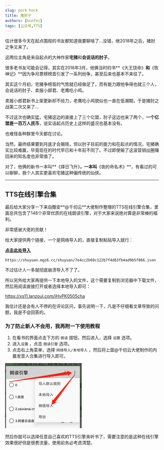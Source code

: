 ```yaml
---
slug: pork-hock
title: 猪肘子
authors: [kunfei]
tags: [公众号,TTS]
---
```


估计很多今天在起点围观的书友都知道我要聊啥了...没错，继2018年之后，猪肘之争又来了。

这两位主角是来自起点的大神作家**宅猪**和**会说话的肘子**。

很多老书友可能会记得，其实在2018年3月，他俩当时的书**《大王饶命》**和**《牧神记》**因为争月票榜榜首引发了一系列纷争，甚至后来也基本不来往了。

其实这个月初，宅猪争榜首的气势就已经做足了，而有能力跟他争得也就三个人，会说话的肘子、卖报小郎君、老鹰吃小鸡。

卖报小郎君新书上架更新却不给力，老鹰吃小鸡貌似也一直在低潮期，于是猪肘之战第二次又来了...

不过这次也确实猛，宅猪这边的直接上了三个亿盟，肘子这边也来了两个，**一个亿盟是一百万人民币**，说实话起点历史上这样的盛况也基本没有。

也难怪各种群里今天都在讨论。

当然，最终结果要到月底才会揭晓，但以肘子目前的能力和在起点的情况，宅猪确实比较难赢，毕竟现在的时代早已和十年前不同了。不过即使输了这波营销出圈赚回来的知名度也非常值了。

对了，他俩的新书一本叫**《择日飞升》**，一本叫**《夜的命名术》**，有看过的可以聊聊，我个人其实更喜欢宅猪这种偏传统的仙侠。

---

## TTS在线引擎合集

最后给大家分享一下来自酷安**@千仞云**大佬制作整理的TTS在线引擎合集，里面总共包含了148个非常优质的在线朗读引擎，对于大家来说绝对算是非常棒的福利。

非常感谢大佬的贡献！

给大家提供两个链接，一个是网络导入的，直接复制粘贴导入就行：

**[点击此处导入](legado://import/httpTTS?src=https://shuyuan.mgz6.cc/shuyuan/7e4cc2b69c122b7f4d63fb4ad9b5f866.json)**

```
https://shuyuan.mgz6.cc/shuyuan/7e4cc2b69c122b7f4d63fb4ad9b5f866.json
```

不过估计人一多就彻底崩溃导入不了了。

所以另外给大家再提供一下本地导入的文件，这个需要复制到浏览器中下载文件，然后用阅读直接打开或者选择本地导入即可：

https://xs11.lanzoul.com/iHvPK0505cha

我估计还是会有人不停的在评论区问，事先说明一下，凡是不仔细看文章导致的问题，我是不会回答的。

### 为了防止新人不会用，我再附一下使用教程

1. 在看书的界面点击下方的 `朗读` 按钮，然后进入，选择 `设置` 选项。
2. 进入`设置` ，点击 `朗读引擎` 选项。
3. 点击右上角菜单，选择 `网络导入/本地导入` ，然后将上面@千仞云大佬制作的内置发音人合集进行导入即可。

![](1.png)

然后你就可以选择任意自己喜欢的TTS引擎来听书了，需要注意的是这种在线引擎效果很好但是很费流量，使用前务必考虑清楚。